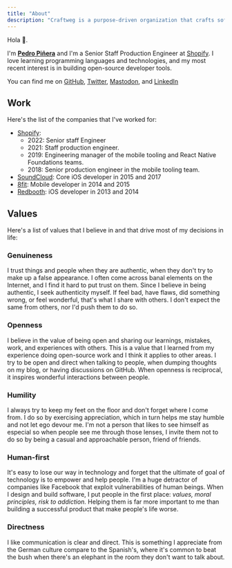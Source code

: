 ```yaml
---
title: "About"
description: "Craftweg is a purpose-driven organization that crafts software."
---
```


<p>Hola 👋.</p>
<p>
	I'm <a href="/about"><b>Pedro Piñera</b></a> and I'm a Senior Staff Production Engineer at <a href="https://shopify.com" target="_blank">Shopify</a>. I love learning programming languages and technologies, and my most recent interest is in building open-source developer tools.
</p>
<p>
	You can find me on <a href="https://github.com/pepicrft" target="_blank">GitHub</a>,
	<a href="https://twitter.com/pepicrft" target="_blank">Twitter</a>, <a href="https://mastodon.technology/web/@pepicrft" target="_blank">Mastodon</a>, and
	<a href="https://www.linkedin.com/in/pedro-pi%C3%B1era-buendia-9765a9125/" target="_blank"
		>LinkedIn</a
	>
</p>

## Work

Here's the list of the companies that I've worked for:

- [Shopify](https://shopify.com/):
  - 2022: Senior staff Engineer
  - 2021: Staff production engineer.
  - 2019: Engineering manager of the mobile tooling and React Native Foundations teams.
  - 2018: Senior production engineer in the mobile tooling team.
- [SoundCloud](https://soundcloud.com/): Core iOS developer in 2015 and 2017
- [8fit](https://8fit.com/): Mobile developer in 2014 and 2015
- [Redbooth](https://redbooth.com/): iOS developer in 2013 and 2014

## Values

Here's a list of values that I believe in and that drive most of my decisions in life:

### Genuineness
I trust things and people when they are authentic, when they don't try to make up a false appearance. I often come across banal elements on the Internet, and I find it hard to put trust on them. Since I believe in being authentic, I seek authenticity myself. If feel bad, have flaws, did something wrong, or feel wonderful, that's what I share with others. I don't expect the same from others, nor I'd push them to do so.

### Openness
I believe in the value of being open and sharing our learnings, mistakes, work, and experiences with others. This is a value that I learned from my experience doing open-source work and I think it applies to other areas. I try to be open and direct when talking to people, when dumping thoughts on my blog, or having discussions on GitHub. When openness is reciprocal, it inspires wonderful interactions between people.

### Humility
I always try to keep my feet on the floor and don't forget where I come from. I do so by exercising appreciation, which in turn helps me stay humble and not let ego devour me. I'm not a person that likes to see himself as especial so when people see me through those lenses, I invite them not to do so by being a casual and approachable person, friend of friends.

### Human-first
It's easy to lose our way in technology and forget that the ultimate of goal of technology is to empower and help people. I'm a huge detractor of companies like Facebook that exploit vulnerabilities of human beings. When I design and build software, I put people in the first place: _values, moral principles, risk to addiction._ Helping them is far more important to me than building a successful product that make people's life worse.

### Directness
I like communication is clear and direct. This is something I appreciate from the German culture compare to the Spanish's, where it's common to beat the bush when there's an elephant in the room they don't want to talk about.
